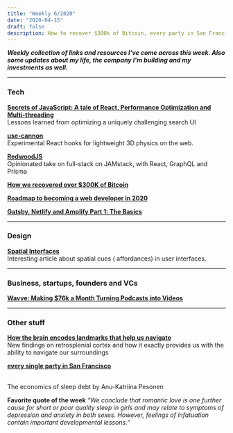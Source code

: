 ```yaml
---
title: "Weekly 6/2020"
date: "2020-04-15"
draft: false
description: How to recover $300k of Bitcoin, every party in San Francisco,
---
```


_**Weekly collection of links and resources I've come across this week. Also some updates about my life, the company I'm building and my investments as well.**_

---

### Tech

**[Secrets of JavaScript: A tale of React, Performance Optimization and Multi-threading](https://levelup.gitconnected.com/secrets-of-javascript-a-tale-of-react-performance-optimization-and-multi-threading-9409332d349f)**  
Lessons learned from optimizing a uniquely challenging search UI

**[use-cannon](https://github.com/react-spring/use-cannon)**  
Experimental React hooks for lightweight 3D physics on the web.

**[RedwoodJS](https://redwoodjs.com)**  
Opinionated take on full-stack on JAMstack, with React, GraphQL and Prisma

**[How we recovered over \$300K of Bitcoin](https://reperiendi.wordpress.com/2020/04/03/how-i-recovered-over-300k-of-bitcoin/)**

**[Roadmap to becoming a web developer in 2020](https://github.com/kamranahmedse/developer-roadmap)**

**[Gatsby, Netlify and Amplify Part 1: The Basics](https://nyxo.app/gatsby-netlify-amplify-part-1)**

---

### Design

**[Spatial Interfaces](https://darkblueheaven.com/spatialinterfaces/)**  
Interesting article about spatial cues ( affordances) in user interfaces.

---

### Business, startups, founders and VCs

**[Wavve: Making \$76k a Month Turning Podcasts into Videos](https://www.failory.com/interview/wavve)**

---

### Other stuff

**[How the brain encodes landmarks that help us navigate](http://news.mit.edu/2020/brain-encodes-landmarks-navigate-0310)**  
New findings on retrosplenial cortex and how it exactly provides us with the ability to navigate our surroundings

**[every single party in San Francisco](https://twitter.com/yayalexisgay/status/1249057146051821568)**

**[](https://nyxo.app/can-sleep-debt-be-paid-off)**  
The economics of sleep debt by Anu-Katriina Pesonen

**Favorite quote of the week**
_“We conclude that romantic love is one further cause for short or poor quality sleep in girls and may relate to symptoms of depression and anxiety in both sexes. However, feelings of infatuation contain important developmental lessons.”_
